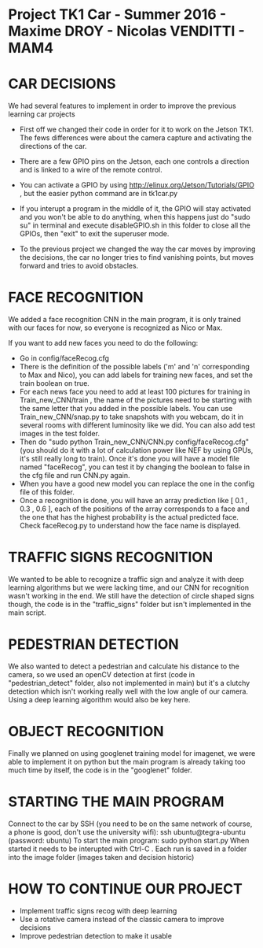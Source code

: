 # Project TK1 Car - Summer 2016 - Maxime DROY - Nicolas VENDITTI - MAM4

# CAR DECISIONS
We had several features to implement in order to improve the previous learning car projects

- First off we changed their code in order for it to work on the Jetson TK1.
The fews differences were about the camera capture and activating the directions of the car.

- There are a few GPIO pins on the Jetson, each one controls a direction and is linked to a wire of the remote control.

- You can activate a GPIO by using http://elinux.org/Jetson/Tutorials/GPIO , but the easier python command are in tk1car.py

- If you interupt a program in the middle of it, the GPIO will stay activated and you won't be able to do anything, when this happens just do "sudo su" in terminal and execute disableGPIO.sh in this folder to close all the GPIOs, then "exit" to exit the superuser mode.

- To the previous project we changed the way the car moves by improving the decisions, the car no longer tries to find vanishing points, but moves forward and tries to avoid obstacles.

# FACE RECOGNITION
We added a face recognition CNN in the main program, it is only trained with our faces for now, so everyone is recognized as Nico or Max.

If you want to add new faces you need to do the following:
- Go in config/faceRecog.cfg
- There is the definition of the possible labels ('m' and 'n' corresponding to Max and Nico), you can add labels for training new faces, and set the train boolean on true.
- For each news face you need to add at least 100 pictures for training in Train_new_CNN/train , the name of the pictures need to be starting with the same letter that you added in the possible labels.
You can use Train_new_CNN/snap.py to take snapshots with you webcam, do it in several rooms with different luminosity like we did.
You can also add test images in the test folder.
- Then do "sudo python Train_new_CNN/CNN.py config/faceRecog.cfg" (you should do it with a lot of calculation power like NEF by using GPUs, it's still really long to train).
Once it's done you will have a model file named "faceRecog", you can test it by changing the boolean to false in the cfg file and run CNN.py again.
- When you have a good new model you can replace the one in the config file of this folder.
- Once a recognition is done, you will have an array prediction like [ 0.1 , 0.3 , 0.6 ], each of the positions of the array corresponds to a face and the one that has the highest probability is the actual predicted face. Check faceRecog.py to understand how the face name is displayed.


# TRAFFIC SIGNS RECOGNITION
We wanted to be able to recognize a traffic sign and analyze it with deep learning algorithms but we were lacking time, and our CNN for recognition wasn't working in the end.
We still have the detection of circle shaped signs though, the code is in the "traffic_signs" folder but isn't implemented in the main script.

# PEDESTRIAN DETECTION
We also wanted to detect a pedestrian and calculate his distance to the camera, so we used an openCV detection at first (code in "pedestrian_detect" folder, also not implemented in main) but it's a clutchy detection which isn't working really well with the low angle of our camera.
Using a deep learning algorithm would also be key here. 

# OBJECT RECOGNITION
Finally we planned on using googlenet training model for imagenet, we were able to implement it on python but the main program is already taking too much time by itself, the code is in the "googlenet" folder.

# STARTING THE MAIN PROGRAM
Connect to the car by SSH (you need to be on the same network of course, a phone is good, don't use the university wifi):
ssh ubuntu@tegra-ubuntu
(password: ubuntu)
To start the main program: sudo python start.py
When started it needs to be interupted with Ctrl-C .
Each run is saved in a folder into the image folder (images taken and decision historic)

# HOW TO CONTINUE OUR PROJECT
- Implement traffic signs recog with deep learning
- Use a rotative camera instead of the classic camera to improve decisions
- Improve pedestrian detection to make it usable
